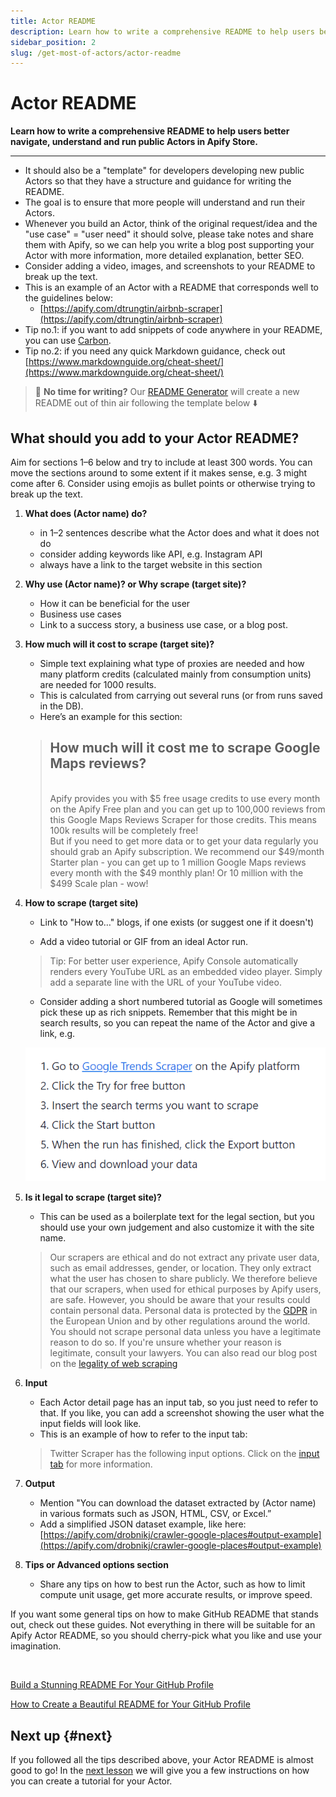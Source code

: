 ```yaml
---
title: Actor README
description: Learn how to write a comprehensive README to help users better navigate, understand and run public Actors in Apify Store.
sidebar_position: 2
slug: /get-most-of-actors/actor-readme
---
```


# Actor README

**Learn how to write a comprehensive README to help users better navigate, understand and run public Actors in Apify Store.**

---

- It should also be a "template" for developers developing new public Actors so that they have a structure and guidance for writing the README.
- The goal is to ensure that more people will understand and run their Actors.
- Whenever you build an Actor, think of the original request/idea and the "use case" = "user need" it should solve, please take notes and share them with Apify, so we can help you write a blog post supporting your Actor with more information, more detailed explanation, better SEO.
- Consider adding a video, images, and screenshots to your README to break up the text.
- This is an example of an Actor with a README that corresponds well to the guidelines below:
  - [https://apify.com/dtrungtin/airbnb-scraper](https://apify.com/dtrungtin/airbnb-scraper)
- Tip no.1: if you want to add snippets of code anywhere in your README, you can use [Carbon](https://github.com/carbon-app/carbon).
- Tip no.2: if you need any quick Markdown guidance, check out [https://www.markdownguide.org/cheat-sheet/](https://www.markdownguide.org/cheat-sheet/)

>
> 🦾 **No time for writing?** Our [README Generator](https://apify.com/apify/actor-readme-generator) will create a new README out of thin air following the template below ⬇️
>

## What should you add to your Actor README?

Aim for sections 1–6 below and try to include at least 300 words. You can move the sections around to some extent if it makes sense, e.g. 3 might come after 6. Consider using emojis as bullet points or otherwise trying to break up the text.

1. **What does (Actor name) do?**

    - in 1–2 sentences describe what the Actor does and what it does not do
    - consider adding keywords like API, e.g. Instagram API
    - always have a link to the target website in this section

2. **Why use (Actor name)? or Why scrape (target site)?**

    - How it can be beneficial for the user
    - Business use cases
    - Link to a success story, a business use case, or a blog post.

3. **How much will it cost to scrape (target site)?**

    - Simple text explaining what type of proxies are needed and how many platform credits (calculated mainly from consumption units) are needed for 1000 results.
    - This is calculated from carrying out several runs (or from runs saved in the DB).<!--  @Zuzka can help if needed. [Information in this table](https://docs.google.com/spreadsheets/d/1NOkob1eYqTsRPTVQdltYiLUsIipvSFXswRcWQPtCW9M/edit#gid=1761542436), tab "cost of usage". -->
    - Here’s an example for this section:

    > ## How much will it cost me to scrape Google Maps reviews?
    >
    > <br/> Apify provides you with $5 free usage credits to use every month on the Apify Free plan and you can get up to 100,000 reviews from this Google Maps Reviews Scraper for those credits. This means 100k results will be completely free!
    > <br/> But if you need to get more data or to get your data regularly you should grab an Apify subscription. We recommend our $49/month Starter plan - you can get up to 1 million Google Maps reviews every month with the $49 monthly plan! Or 10 million with the $499 Scale plan - wow!

4. **How to scrape (target site)**

    - Link to "How to…" blogs, if one exists (or suggest one if it doesn't)

    - Add a video tutorial or GIF from an ideal Actor run.

    > Tip: For better user experience, Apify Console automatically renders every YouTube URL as an embedded video player. Simply add a separate line with the URL of your YouTube video.

    - Consider adding a short numbered tutorial as Google will sometimes pick these up as rich snippets. Remember that this might be in search results, so you can repeat the name of the Actor and give a link, e.g.

    ![How to scrape a website - numbered tutorial](./images/how-to-scrape-target-site.webp)

5. **Is it legal to scrape (target site)?**

    - This can be used as a boilerplate text for the legal section, but you should use your own judgement and also customize it with the site name.

    > Our scrapers are ethical and do not extract any private user data, such as email addresses, gender, or location. They only extract what the user has chosen to share publicly. We therefore believe that our scrapers, when used for ethical purposes by Apify users, are safe. However, you should be aware that your results could contain personal data. Personal data is protected by the [GDPR](https://en.wikipedia.org/wiki/General_Data_Protection_Regulation) in the European Union and by other regulations around the world. You should not scrape personal data unless you have a legitimate reason to do so. If you're unsure whether your reason is legitimate, consult your lawyers. You can also read our blog post on the [legality of web scraping](https://blog.apify.com/is-web-scraping-legal/)

6. **Input**

    - Each Actor detail page has an input tab, so you just need to refer to that. If you like, you can add a screenshot showing the user what the input fields will look like.
    - This is an example of how to refer to the input tab:

    > Twitter Scraper has the following input options. Click on the [input tab](https://apify.com/vdrmota/twitter-scraper/input-schema) for more information.

7. **Output**

    - Mention "You can download the dataset extracted by (Actor name) in various formats such as JSON, HTML, CSV, or Excel.”
    - Add a simplified JSON dataset example, like here: [https://apify.com/drobnikj/crawler-google-places#output-example](https://apify.com/drobnikj/crawler-google-places#output-example)

8. **Tips or Advanced options section**
    - Share any tips on how to best run the Actor, such as how to limit compute unit usage, get more accurate results, or improve speed.

If you want some general tips on how to make GitHub README that stands out, check out these guides. Not everything in there will be suitable for an Apify Actor README, so you should cherry-pick what you like and use your imagination.

<br />

[Build a Stunning README For Your GitHub Profile](https://towardsdatascience.com/build-a-stunning-readme-for-your-github-profile-9b80434fe5d7)

[How to Create a Beautiful README for Your GitHub Profile](https://yushi95.medium.com/how-to-create-a-beautiful-readme-for-your-github-profile-36957caa711c)

## Next up {#next}

If you followed all the tips described above, your Actor README is almost good to go! In the [next lesson](./guidelines_for_writing.md) we will give you a few instructions on how you can create a tutorial for your Actor.
